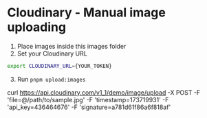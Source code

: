 # Cloudinary - Manual image uploading

1. Place images inside this images folder
2. Set your Cloudinary URL

```bash
export CLOUDINARY_URL={YOUR_TOKEN}
```

3. Run `pnpm upload:images`

curl https://api.cloudinary.com/v1_1/demo/image/upload -X POST -F 'file=@/path/to/sample.jpg' -F 'timestamp=173719931' -F 'api_key=436464676' -F 'signature=a781d61f86a6f818af'